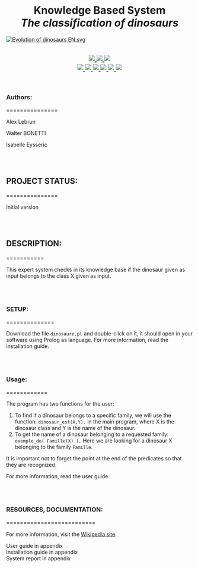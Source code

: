 <h1 align="center">Knowledge Based System<br><i>The classification of dinosaurs</i></h1>
<p>
  <a href="https://commons.wikimedia.org/wiki/File:Evolution_of_dinosaurs_EN.svg#/media/File:Evolution_of_dinosaurs_EN.svg">
  <img src="https://upload.wikimedia.org/wikipedia/commons/thumb/3/3e/Evolution_of_dinosaurs_EN.svg/1200px-Evolution_of_dinosaurs_EN.svg.png" alt="Evolution of dinosaurs EN.svg">
  </a>
</p>

<h2 align="center">    

  <!-- GitHub -->
  <a href="https://github.com/isabelleysseric/">
    <img src="https://img.shields.io/badge/GitHub-100000?style=for-the-badge&logo=github&logoColor=white" >
  </a>  

  <!-- Project Repo -->
  <a href="https://github.com/isabelleysseric/Systeme-Base-Connaissances/">
    <img src="https://img.shields.io/badge/Repo-Systeme_Base_Connaissances-green?style=for-the-badge&logo={Systeme-Base-Connaissances}&logoColor=white" >
  </a>

  <!-- Wiki Project -->
  <a href="https://github.com/isabelleysseric/Systeme-Base-Connaissances/wiki/">
    <img src="https://img.shields.io/badge/Wiki-Systeme_Base_Connaissances-green?style=for-the-badge&logo={Systeme-Base-Connaissances}&logoColor=white" >
  </a><br>
    
  <!-- AI Page -->
  <a href="https://isabelleysseric.ai/">
    <img src="https://img.shields.io/badge/AI-Page-blue?style=for-the-badge&logo={AI-Page}&logoColor=white" >
  </a>
    
  <!-- Portfollio -->
  <a href="https://isabelleysseric.com/Resume.html">
    <img src="https://img.shields.io/badge/Portfollio-bfbfbf?style=for-the-badge&logo={Portfollio}&logoColor=white" >
  </a>
    
  <!-- LinkedIn -->
  <a href="https://www.linkedin.com/in/isabelleysseric/">
    <img src="https://img.shields.io/badge/LinkedIn-0077B5?style=for-the-badge&logo=linkedin&logoColor=white" >
  </a>
  <!-- GMAIL -->
  <a href="mailto: isabelleysseric@gmail.com">
    <img src="https://img.shields.io/badge/Gmail-D14836?style=for-the-badge&logo=gmail&logoColor=white" >
  </a>
  
  <!-- Docker Hub -->
  <a href="https://hub.docker.com/u/isabelleysseric">
    <img src="https://img.shields.io/badge/Docker_Hub-2496ED?style=for-the-badge&logo={dockerhub}&logoColor=#2496ed" >
  </a>

  <!-- Gazebo Sim -->
  <a href="https://hub.docker.com/u/isabelleysseric">
    <img src="https://img.shields.io/badge/Gazebo_Sim-orange?style=for-the-badge&logo={gazebosim}&logoColor=#2496ed" >
  </a><br>
  
</h2>
<br>


### Authors:<br>
===============
<p>Alex Lebrun</p>
<p>Walter BONETTI</p>
<p>Isabelle Eysseric</p>
<br/>
<br/>


## PROJECT STATUS:<br>
===============
<p>Initial version<p>
<br/>
<br/>

## DESCRIPTION:<br>
===========
<p>This expert system checks in its knowledge base if the dinosaur given as input belongs to the class X given as input.</p>
<br/>
<br/>


### SETUP:<br>
==============
<p>Download the file <code>dinosaure.pl</code> and double-click on it, it should open in your software using Prolog as language. For more information, read the installation guide.</p>
<br/>
<br/>


### Usage:<br/>
============
<p>The program has two functions for the user:</p>
<ol>
  <li>To find if a dinosaur belongs to a specific family, we will use the function: <code>dinosaur_est(X,Y).</code> in the main program, where X is the dinosaur class and Y is the name of the dinosaur.</li>
  <li>To get the name of a dinosaur belonging to a requested family: <code> exemple_de( Famille(X) ).</code> Here we are looking for a dinosaur X belonging to the family <code>Famille</code>.</li>
</ol>
<p>It is important not to forget the point at the end of the predicates so that they are recognized.</p>
<p>For more information, read the user guide.</p>
<br/>
<br/>


### RESOURCES, DOCUMENTATION:<br/>
==========================
<p>For more information, visit the <a href="https://fr.wikipedia.org/wiki/Dinosaure#Classification"> Wikipedia site</a>.</p>
User guide in appendix<br>
Installation guide in appendix<br>
System report in appendix<br>
<br/>
<br/>
<br/>
